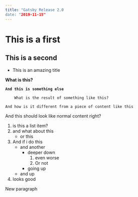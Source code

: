 ```yaml
---
title: "Gatsby Release 2.0
date: "2019-11-15"
---
```

# This is a first
## This is a second
* This is an amazing title

**What is this?**

**`And this is something else`**

        What is the result of something like this?

```shell
And how is it different from a piece of content like this
```

And this should look like normal content right?

1. is this a list item?
2. and what about this
    * or this
3. And if i do this
    * and another
        * deeper down
            1. even worse
            2. Or not
        * going up
    * and up
4. looks good

New paragraph

